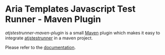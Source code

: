 Aria Templates Javascript Test Runner - Maven Plugin
====================================================

*atjstestrunner-maven-plugin* is a small [Maven](http://maven.apache.org/) plugin which makes it easy to integrate
[atjstestrunner](https://github.com/ariatemplates/atjstestrunner-nodejs) in a maven project.

Please refer to the [documentation](http://ariatemplates.github.com/atjstestrunner-maven-plugin).
